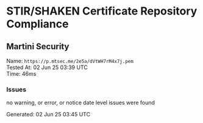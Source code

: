 # STIR/SHAKEN Certificate Repository Compliance

## Martini Security

Name: `https://p.mtsec.me/2e5a/dVtWH7rM4x7j.pem`\
Tested At: 02 Jun 25 03:39 UTC\
Time: 46ms

### Issues

no warning, or error, or notice date level issues were found

Generated: 02 Jun 25 03:45 UTC